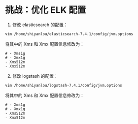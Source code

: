 # 挑战：优化 ELK 配置

1. 修改 elasticsearch 的配置：

```bash
vim /home/shiyanlou/elasticsearch-7.4.1/config/jvm.options
```

将其中的 Xms 和 Xmx 配置信息修改为：

```text
# - Xms1g
# - Xmx1g
- Xms512m
- Xmx512m
```

2. 修改 logstash 的配置：

```bash
vim /home/shiyanlou/logstash-7.4.1/config/jvm.options
```

将其中的 Xms 和 Xmx 配置信息修改为：

```text
# - Xms1g
# - Xmx1g
- Xms512m
- Xmx512m
```
